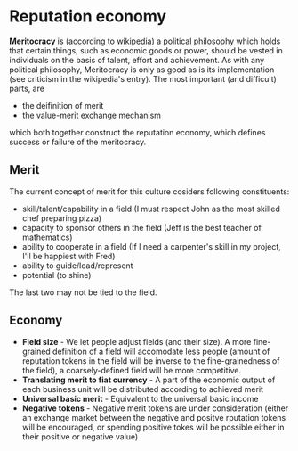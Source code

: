 # Reputation economy

**Meritocracy** is (according to [wikipedia](https://en.wikipedia.org/wiki/Meritocracy)) a political philosophy which holds that certain things, such as economic goods or power, should be vested in individuals on the basis of talent, effort and achievement. 
As with any political philosophy, Meritocracy is only as good as is its implementation (see criticism in the wikipedia's entry). The most important (and difficult) parts, are

- the deifinition of merit
- the value-merit exchange mechanism

which both together construct the reputation economy, which defines success or failure of the meritocracy.

## Merit

The current concept of merit for this culture cosiders following constituents:

- skill/talent/capability in a field (I must respect John as the most skilled chef preparing pizza)
- capacity to sponsor others in the field (Jeff is the best teacher of mathematics)
- ability to cooperate in a field (If I need a carpenter's skill in my project, I'll be happiest with Fred)
- ability to guide/lead/represent
- potential (to shine)

The last two may not be tied to the field.


## Economy

- **Field size** - We let people adjust fields (and their size). A more fine-grained definition of a field will accomodate less people (amount of reputation tokens in the field will be inverse to the fine-grainedness of the field),
a coarsely-defined field will be more competitive.
- **Translating merit to fiat currency** - A part of the economic output of each business unit will be distributed according to achieved merit
- **Universal basic merit** - Equivalent to the universal basic income
- **Negative tokens** - Negative merit tokens are under consideration (either an exchange market between the negative and positve rputation tokens will be encouraged, or spending positive tokes will be possible either in their positive or negative value)
